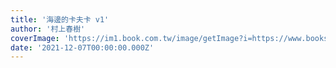 ```yaml
---
title: '海邊的卡夫卡 v1'
author: '村上春樹'
coverImage: 'https://im1.book.com.tw/image/getImage?i=https://www.books.com.tw/img/001/083/37/0010833738.jpg'
date: '2021-12-07T00:00:00.000Z'
---
```

